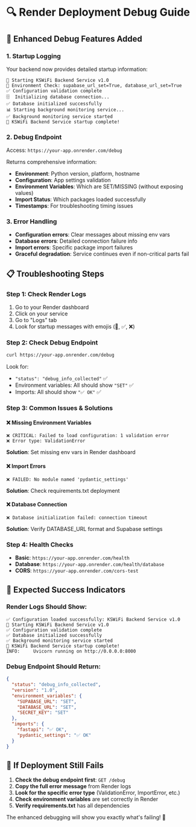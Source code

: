 # 🔍 Render Deployment Debug Guide

## 🚀 **Enhanced Debug Features Added**

### **1. Startup Logging** 
Your backend now provides detailed startup information:
```
🚀 Starting KSWiFi Backend Service v1.0
🔧 Environment Check: supabase_url_set=True, database_url_set=True
✅ Configuration validation complete
🗄️  Initializing database connection...
✅ Database initialized successfully
📊 Starting background monitoring service...
✅ Background monitoring service started
🎉 KSWiFi Backend Service startup complete!
```

### **2. Debug Endpoint**
Access: `https://your-app.onrender.com/debug`

Returns comprehensive information:
- **Environment**: Python version, platform, hostname
- **Configuration**: App settings validation
- **Environment Variables**: Which are SET/MISSING (without exposing values)
- **Import Status**: Which packages loaded successfully
- **Timestamps**: For troubleshooting timing issues

### **3. Error Handling**
- **Configuration errors**: Clear messages about missing env vars
- **Database errors**: Detailed connection failure info
- **Import errors**: Specific package import failures
- **Graceful degradation**: Service continues even if non-critical parts fail

## 📋 **Troubleshooting Steps**

### **Step 1: Check Render Logs**
1. Go to your Render dashboard
2. Click on your service
3. Go to "Logs" tab
4. Look for startup messages with emojis (🚀, ✅, ❌)

### **Step 2: Check Debug Endpoint**
```bash
curl https://your-app.onrender.com/debug
```

Look for:
- `"status": "debug_info_collected"` ✅
- Environment variables: All should show `"SET"` ✅
- Imports: All should show `"✅ OK"` ✅

### **Step 3: Common Issues & Solutions**

#### **❌ Missing Environment Variables**
```
❌ CRITICAL: Failed to load configuration: 1 validation error
❌ Error type: ValidationError
```
**Solution**: Set missing env vars in Render dashboard

#### **❌ Import Errors**
```
❌ FAILED: No module named 'pydantic_settings'
```
**Solution**: Check requirements.txt deployment

#### **❌ Database Connection**
```
❌ Database initialization failed: connection timeout
```
**Solution**: Verify DATABASE_URL format and Supabase settings

### **Step 4: Health Checks**
- **Basic**: `https://your-app.onrender.com/health`
- **Database**: `https://your-app.onrender.com/health/database`
- **CORS**: `https://your-app.onrender.com/cors-test`

## 🎯 **Expected Success Indicators**

### **Render Logs Should Show:**
```
✅ Configuration loaded successfully: KSWiFi Backend Service v1.0
🚀 Starting KSWiFi Backend Service v1.0
✅ Configuration validation complete
✅ Database initialized successfully
✅ Background monitoring service started
🎉 KSWiFi Backend Service startup complete!
INFO:     Uvicorn running on http://0.0.0.0:8000
```

### **Debug Endpoint Should Return:**
```json
{
  "status": "debug_info_collected",
  "version": "1.0",
  "environment_variables": {
    "SUPABASE_URL": "SET",
    "DATABASE_URL": "SET",
    "SECRET_KEY": "SET"
  },
  "imports": {
    "fastapi": "✅ OK",
    "pydantic_settings": "✅ OK"
  }
}
```

## 🚨 **If Deployment Still Fails**

1. **Check the debug endpoint first**: `GET /debug`
2. **Copy the full error message** from Render logs
3. **Look for the specific error type** (ValidationError, ImportError, etc.)
4. **Check environment variables** are set correctly in Render
5. **Verify requirements.txt** has all dependencies

The enhanced debugging will show you exactly what's failing! 🎯